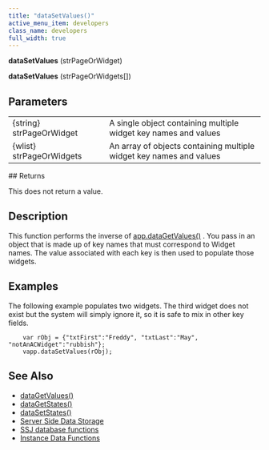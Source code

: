 ```yaml
---
title: "dataSetValues()"
active_menu_item: developers
class_name: developers
full_width: true
---
```



**dataSetValues** (strPageOrWidget)

**dataSetValues** (strPageOrWidgets[])

## Parameters

<table>
<tr>
<td width="186">
{string} strPageOrWidget

</td>
<td width="16">
</td>
<td width="678">
A single object containing multiple widget key names and values

</td>
</tr>
<tr>
<td width="186">
{wlist} strPageOrWidgets

</td>
<td width="16">
</td>
<td width="678">
An array of objects containing multiple widget key names and values

</td>
</tr>
</table>
## Returns

This does not return a value.

## Description

This function performs the inverse of [app.dataGetValues()](/developers/user-guide/scripting-apis/client-api/widget-data-state-manipulation/datagetvalues) . You pass in an object that is made up of key names that must correspond to Widget names. The value associated with each key is then used to populate those widgets.

## Examples

The following example populates two widgets. The third widget does not exist but the system will simply ignore it, so it is safe to mix in other key fields.

        var rObj = {"txtFirst":"Freddy", "txtLast":"May", "notAnACWidget":"rubbish"};
        vapp.dataSetValues(rObj);
   

## See Also

 - [dataGetValues()](/developers/user-guide/scripting-apis/client-api/widget-data-state-manipulation/datagetvalues)
 - [dataGetStates()](/developers/user-guide/scripting-apis/client-api/widget-data-state-manipulation/datagetstates)
 - [dataSetStates()](/developers/user-guide/scripting-apis/client-api/widget-data-state-manipulation/datasetstates)
 - [Server Side Data Storage](/developers/user-guide/product-guide/data-storage/server-side-data-storage/)
 - [SSJ database functions](/developers/user-guide/product-guide/data-storage/server-side-data-storage/)
 - [Instance Data Functions](/developers/user-guide/scripting-apis/client-api/instance-data-functions/)

